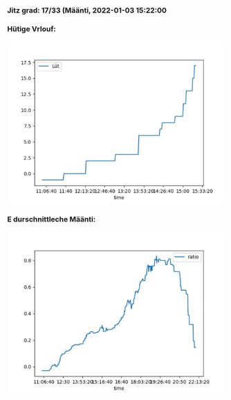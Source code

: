 ### Jitz grad: 17/33 (Määnti, 2022-01-03 15:22:00

### Hütige Vrlouf:
![Graph](Today.png)

### E durschnittleche Määnti:
![Graph](Määnti.png)